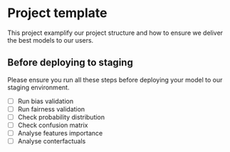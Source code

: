 # Project template 
This project examplify our project structure and how to ensure we deliver the best models to our users. 

## Before deploying to staging 
Please ensure you run all these steps before deploying your model to our staging environment. 

- [ ] Run bias validation 
- [ ] Run fairness validation 
- [ ] Check probability distribution 
- [ ] Check confusion matrix
- [ ] Analyse features importance 
- [ ] Analyse conterfactuals 

